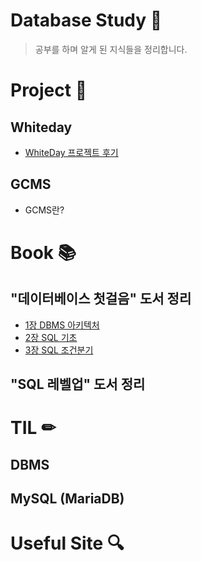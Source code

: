 # Database Study 💾
> 공부를 하며 알게 된 지식들을 정리합니다.

# Project 📌

## Whiteday 
- [WhiteDay 프로젝트 후기](./Project/Review.md)

## GCMS
- GCMS란?

# Book 📚

## "데이터베이스 첫걸음" 도서 정리 
- [1장 DBMS 아키텍처](./Books/database-first-steps/DBMS-architecture.md)
- [2장 SQL 기초](./Books/database-first-steps/basic-SQL.md)
- [3장 SQL 조건분기](./Books/database-first-steps/SQL-conditional-branch.md)

## "SQL 레벨업" 도서 정리

# TIL ✏

## DBMS

## MySQL (MariaDB)

# Useful Site 🔍